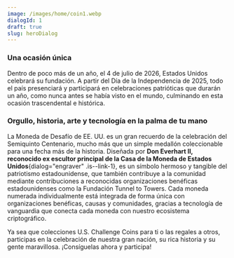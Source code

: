 ```yaml
---
image: /images/home/coin1.webp
dialogId: 1
draft: true
slug: heroDialog
---
```


### Una ocasión única
Dentro de poco más de un año, el 4 de julio de 2026, Estados Unidos celebrará su fundación. A partir del Día de la Independencia de 2025, todo el país presenciará y participará en celebraciones patrióticas que durarán un año, como nunca antes se había visto en el mundo, culminando en esta ocasión trascendental e histórica.
### Orgullo, historia, arte y tecnología en la palma de tu mano
La Moneda de Desafío de EE. UU. es un gran recuerdo de la celebración del Semiquinto Centenario, mucho más que un simple medallón coleccionable para una fecha más de la historia. Diseñada por **Don Everhart II, reconocido ex escultor principal de la Casa de la Moneda de Estados Unidos**{dialog="engraver" .is--link-1}, es un símbolo hermoso y tangible del patriotismo estadounidense, que también contribuye a la comunidad mediante contribuciones a reconocidas organizaciones benéficas estadounidenses como la Fundación Tunnel to Towers. Cada moneda numerada individualmente está integrada de forma única con organizaciones benéficas, causas y comunidades, gracias a tecnología de vanguardia que conecta cada moneda con nuestro ecosistema criptográfico.

Ya sea que colecciones U.S. Challenge Coins para ti o las regales a otros, participas en la celebración de nuestra gran nación, su rica historia y su gente maravillosa. ¡Consíguelas ahora y participa!